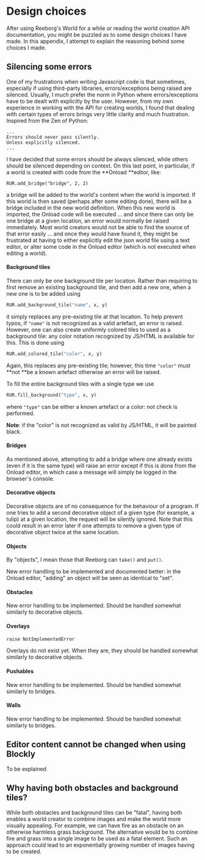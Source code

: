# Design choices

After using Reeborg's World for a while or reading the world creation API documentation, you might be puzzled as to some design choices I have made. In this appendix, I attempt to explain the reasoning behind some choices I made.

## Silencing some errors

One of my frustrations when writing Javascript code is that sometimes, especially if using third-party libraries, errors/exceptions being raised are silenced. Usually, I much prefer the norm in Python where errors/exceptions have to be dealt with explicitly by the user.  However, from my own experience in working with the API for creating worlds, I found that dealing with certain types of errors brings very little clarity and much frustration.  Inspired from the Zen of Python:

```
...
Errors should never pass silently.
Unless explicitly silenced.
...
```

I have decided that some errors should be always silenced, while others should be silenced depending on context.  On this last point, in particular, if a world is created with code from the **Onload **editor, like:

```
RUR.add_bridge("bridge", 2, 2)
```

a bridge will be added to the world's content when the world is imported.  If this world is then saved \(perhaps after some editing done\), there will be a bridge included in the new world definition.  When this new world is imported, the Onload code will be executed ... and since there can only be one bridge at a given location, an error would normally be raised immediately.  Most world creators would not be able to find the source of that error easily ... and once they would have found it, they might be frustrated at having to either explicitly edit the json world file using a text editor, or alter some code in the Onload editor \(which is not executed when editing a world\).

#### Background tiles

There can only be one background tile per location. Rather than requiring to first remove an existing background tile, and then add a new one, when a new one is to be added using

```py
RUR.add_background_tile("name", x, y)
```

it simply replaces any pre-existing tile at that location.  To help prevent typos, if `"name"` is not recognized as a valid artefact, an error is raised.  However, one can also create uniformly colored tiles to used as a background tile: any color notation recognized by JS/HTML is available for this. This is done using

```py
RUR.add_colored_tile("color", x, y)
```

Again, this replaces any pre-existing tile; however, this time `"color"` must **not **be a known artefact otherwise an error will be raised.

To fill the entire background tiles with a single type we use

```py
RUR.fill_background("type", x, y)
```

where `"type"` can be either a known artefact or a color: not check is performed.

**Note**: if the "color" is not recognized as valid by JS/HTML, it will be painted black.

#### Bridges

As mentioned above, attempting to add a bridge where one already exists \(even if it is the same type\) will raise an error except if this is done from the Onload editor, in which case a message will simply be logged in the browser's console.

#### Decorative objects

Decorative objects are of no consequence for the behaviour of a program. If one tries to add a second decorative object of a given type \(for example, a tulip\) at a given location, the request will be silently ignored.  Note that this could result in an error later if one attempts to remove a given type of decorative object twice at the same location.

#### Objects

By "objects", I mean those that Reeborg can `take()` and `put()`.

New error handling to be implemented and documented better: in the Onload editor, "adding" an object will be seen as identical to "set".

#### Obstacles

New error handling to be implemented.  Should be handled somewhat similarly to decorative objects.

#### Overlays

```js
raise NotImplementedError
```

Overlays do not exist yet. When they are, they should be handled somewhat similarly to decorative objects.

#### Pushables

New error handling to be implemented. Should be handled somewhat similarly to bridges.

#### Walls

New error handling to be implemented. Should be handled somewhat similarly to bridges.

## Editor content cannot be changed when using Blockly

To be explained

## Why having both obstacles and background tiles?

While both obstacles and background tiles can be "fatal", having both enables a world creator to combine images and make the world more visually appealing. For example, we can have fire as an obstacle on an otherwise harmless grass background. The alternative would be to combine fire and grass into a single image to be used as a fatal element. Such an approach could lead to an exponentially growing number of images having to be created.



